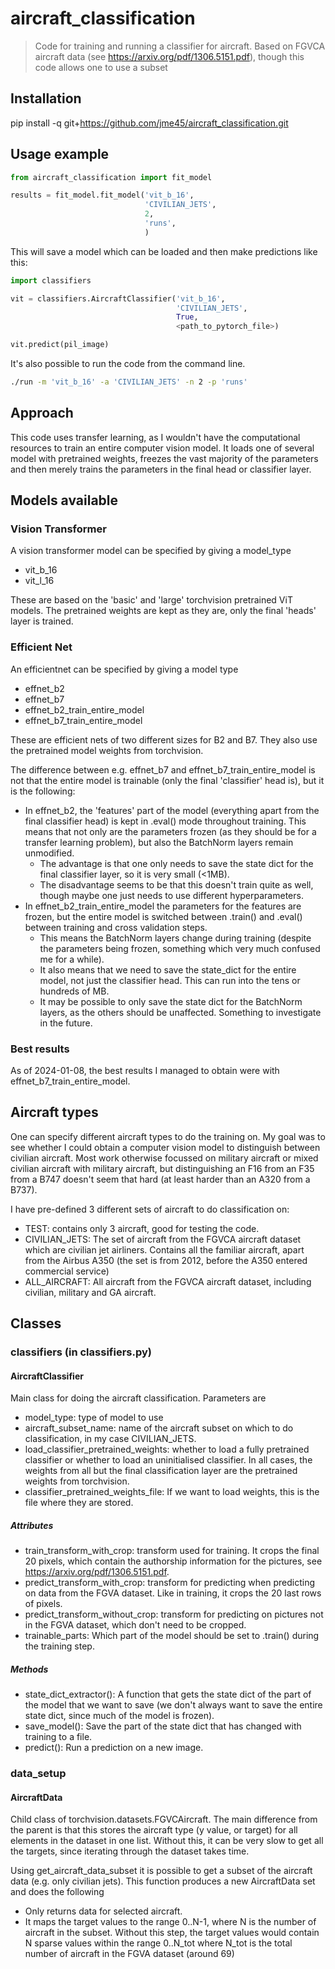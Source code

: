 # aircraft_classification
> Code for training and running a classifier for aircraft.
> Based on FGVCA aircraft data (see https://arxiv.org/pdf/1306.5151.pdf), though this code allows one to use a subset

## Installation
pip install -q git+https://github.com/jme45/aircraft_classification.git

## Usage example
```python
from aircraft_classification import fit_model

results = fit_model.fit_model('vit_b_16',
                              'CIVILIAN_JETS',
                              2,
                              'runs',
                              )
```

This will save a model which can be loaded and then make predictions like this:
```python
import classifiers

vit = classifiers.AircraftClassifier('vit_b_16',
                                     'CIVILIAN_JETS',
                                     True,
                                     <path_to_pytorch_file>)

vit.predict(pil_image)
```

It's also possible to run the code from the command line.
```bash
./run -m 'vit_b_16' -a 'CIVILIAN_JETS' -n 2 -p 'runs'
```

## Approach
This code uses transfer learning, as I wouldn't have the computational resources
to train an entire computer vision model. It loads one of several model with
pretrained weights, freezes the vast majority of the parameters and then merely 
trains the parameters in the final head or classifier layer.

## Models available
### Vision Transformer
A vision transformer model can be specified by giving a model_type
* vit_b_16
* vit_l_16

These are based on the 'basic' and 'large' torchvision pretrained ViT models. The pretrained weights are 
kept as they are, only the final 'heads' layer is trained.

### Efficient Net
An efficientnet can be specified by giving a model type
* effnet_b2
* effnet_b7
* effnet_b2_train_entire_model
* effnet_b7_train_entire_model

These are efficient nets of two different sizes for B2 and B7. They also use the pretrained model weights
from torchvision.

The difference between e.g. effnet_b7 and effnet_b7_train_entire_model is not that the entire model is trainable (only the final 'classifier' head is), 
but it is the following:
* In effnet_b2, the 'features' part of the model (everything apart from the final classifier head) is kept in .eval() mode throughout training. This means that not only are the parameters frozen (as they should be for a transfer learning problem), but also the BatchNorm layers remain unmodified.
  * The advantage is that one only needs to save the state dict for the final classifier layer, so it is very small (<1MB).
  * The disadvantage seems to be that this doesn't train quite as well, though maybe one just needs to use different hyperparameters.
* In effnet_b2_train_entire_model the parameters for the features are frozen, but the entire model is switched between .train() and .eval() between training and cross validation steps.
  * This means the BatchNorm layers change during training (despite the parameters being frozen, something which very much confused me for a while).
  * It also means that we need to save the state_dict for the entire model, not just the classifier head. This can run into the tens or hundreds of MB.
  * It may be possible to only save the state dict for the BatchNorm layers, as the others should be unaffected. Something to investigate in the future.

### Best results
As of 2024-01-08, the best results I managed to obtain were with effnet_b7_train_entire_model.

## Aircraft types

One can specify different aircraft types to do the training on. My goal was to see whether I could
obtain a computer vision model to distinguish between civilian aircraft. Most work otherwise focussed on military aircraft
or mixed civilian aircraft with military aircraft, but distinguishing an F16 from an F35 from a B747 doesn't seem that hard 
(at least harder than an A320 from a B737).

I have pre-defined 3 different sets of aircraft to do classification on:
* TEST: contains only 3 aircraft, good for testing the code.
* CIVILIAN_JETS: The set of aircraft from the FGVCA aircraft dataset which are civilian jet airliners. Contains all the familiar aircraft, apart from the Airbus A350 (the set is from 2012, before the A350 entered commercial service)
* ALL_AIRCRAFT: All aircraft from the FGVCA aircraft dataset, including civilian, military and GA aircraft.

## Classes
### classifiers (in classifiers.py)

#### AircraftClassifier
Main class for doing the aircraft classification. Parameters are
* model_type: type of model to use
* aircraft_subset_name: name of the aircraft subset on which to do classification, in my case CIVILIAN_JETS.
* load_classifier_pretrained_weights: whether to load a fully pretrained classifier or whether to load an uninitialised classifier. In all cases, the weights from all but the final classification layer are the pretrained weights from torchvision.
* classifier_pretrained_weights_file: If we want to load weights, this is the file where they are stored.

##### Attributes
* train_transform_with_crop: transform used for training. It crops the final 20 pixels, which contain the authorship information for the pictures, see https://arxiv.org/pdf/1306.5151.pdf.
* predict_transform_with_crop: transform for predicting when predicting on data from the FGVA dataset. Like in training, it crops the 20 last rows of pixels.
* predict_transform_without_crop: transform for predicting on pictures not in the FGVA dataset, which don't need to be cropped.
* trainable_parts: Which part of the model should be set to .train() during the training step.

##### Methods
* state_dict_extractor(): A function that gets the state dict of the part of the model that we want to save (we don't always want to save the entire state dict, since much of the model is frozen).
* save_model(): Save the part of the state dict that has changed with training to a file.
* predict(): Run a prediction on a new image.

### data_setup

#### AircraftData
Child class of torchvision.datasets.FGVCAircraft. The main difference from the parent is that this stores the aircraft 
type (y value, or target) for all elements in the dataset in one list. 
Without this, it can be very slow to get all the targets, since iterating through the dataset takes time.

Using get_aircraft_data_subset it is possible to get a subset of the aircraft data
(e.g. only civilian jets). 
This function produces a new AircraftData set and does the following
* Only returns data for selected aircraft.
* It maps the target values to the range 0..N-1, where N is the number of aircraft in the subset. Without this step, the target values would contain N sparse values within the range 0..N_tot where N_tot is the total number of aircraft in the FGVA dataset (around 69)

